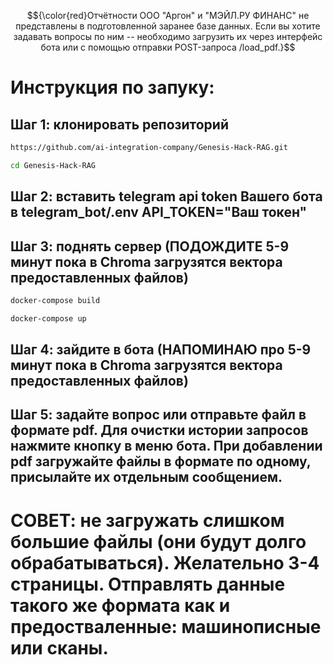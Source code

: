$${\color{red}Отчётности ООО "Аргон" и "МЭЙЛ.РУ ФИНАНС" не представлены в подготовленной заранее базе данных. Если вы хотите задавать вопросы по ним -- необходимо загрузить их через интерфейс бота или с помощью отправки POST-запроса /load_pdf.}$$
# Инструкция по запуку:
## Шаг 1: клонировать репозиторий 

```bash
https://github.com/ai-integration-company/Genesis-Hack-RAG.git
```
```bash
cd Genesis-Hack-RAG 
```
## Шаг 2: вставить telegram api token Вашего бота в telegram_bot/.env API_TOKEN="Ваш токен"
## Шаг 3: поднять сервер (ПОДОЖДИТЕ 5-9 минут пока в Chroma загрузятся вектора предоставленных файлов)
```bash
docker-compose build
```
```bash
docker-compose up
```
## Шаг 4: зайдите в бота (НАПОМИНАЮ про 5-9 минут пока в Chroma загрузятся вектора предоставленных файлов)

## Шаг 5: задайте вопрос или отправьте файл в формате pdf. Для очистки истории запросов нажмите кнопку в меню бота. При добавлении pdf загружайте файлы в формате по одному, присылайте их отдельным сообщением.

# СОВЕТ: не загружать слишком большие файлы (они будут долго обрабатываться). Желательно 3-4 страницы. Отправлять данные такого же формата как и предостваленные: машинописные или сканы.
